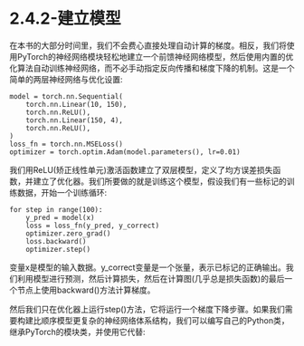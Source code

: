 # 2.4.2-建立模型

在本书的大部分时间里，我们不会费心直接处理自动计算的梯度。相反，我们将使用PyTorch的神经网络模块轻松地建立一个前馈神经网络模型，然后使用内置的优化算法自动训练神经网络，而不必手动指定反向传播和梯度下降的机制。这是一个简单的两层神经网络与优化设置:

```text
model = torch.nn.Sequential(
    torch.nn.Linear(10, 150),
    torch.nn.ReLU(),
    torch.nn.Linear(150, 4),
    torch.nn.ReLU(),
)
loss_fn = torch.nn.MSELoss()
optimizer = torch.optim.Adam(model.parameters(), lr=0.01)
```

我们用ReLU\(矫正线性单元\)激活函数建立了双层模型，定义了均方误差损失函数，并建立了优化器。我们所要做的就是训练这个模型，假设我们有一些标记的训练数据，开始一个训练循环:

```text
for step in range(100):
    y_pred = model(x)
    loss = loss_fn(y_pred, y_correct)
    optimizer.zero_grad()
    loss.backward()
    optimizer.step()
```

变量x是模型的输入数据。y\_correct变量是一个张量，表示已标记的正确输出。我们利用模型进行预测，然后计算损失，然后在计算图\(几乎总是损失函数\)的最后一个节点上使用backward\(\)方法计算梯度。

然后我们只在优化器上运行step\(\)方法，它将运行一个梯度下降步骤。如果我们需要构建比顺序模型更复杂的神经网络体系结构，我们可以编写自己的Python类，继承PyTorch的模块类，并使用它代替:









